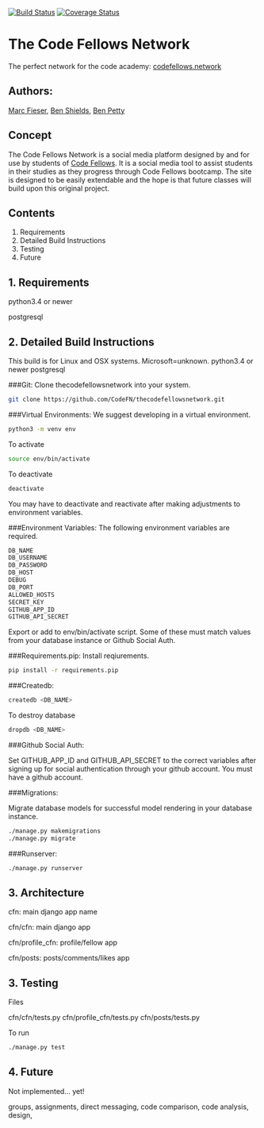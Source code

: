 [![Build Status](https://travis-ci.org/CodeFN/thecodefellowsnetwork.svg?branch=master)](https://travis-ci.org/CodeFN/thecodefellowsnetwork) [![Coverage Status](https://coveralls.io/repos/github/CodeFN/thecodefellowsnetwork/badge.svg?branch=master)](https://coveralls.io/github/CodeFN/thecodefellowsnetwork?branch=master)
# The Code Fellows Network
The perfect network for the code academy: [codefellows.network](http://codefellows.network)

## Authors: 
[Marc Fieser](https://github.com/midfies), [Ben Shields](https://github.com/iamrobinhood12345), [Ben Petty](https://github.com/benpetty)

## Concept

The Code Fellows Network is a social media platform designed by and for use by students of [Code Fellows](https://www.codefellows.org/). It is a social media tool to assist students in their studies as they progress through Code Fellows bootcamp. The site is designed to be easily extendable and the hope is that future classes will build upon this original project.

## Contents

  1. Requirements
  2. Detailed Build Instructions
  3. Testing
  4. Future

## 1. Requirements

python3.4 or newer

postgresql

## 2. Detailed Build Instructions

This build is for Linux and OSX systems. Microsoft=unknown.
python3.4 or newer
postgresql

###Git:
Clone thecodefellowsnetwork into your system.

```bash
git clone https://github.com/CodeFN/thecodefellowsnetwork.git
```

###Virtual Environments:
We suggest developing in a virtual environment.

```bash
python3 -m venv env
```

To activate
```bash
source env/bin/activate
```
To deactivate
```bash
deactivate
```
You may have to deactivate and reactivate after making adjustments to environment variables.

###Environment Variables:
The following environment variables are required.
```bash
DB_NAME
DB_USERNAME
DB_PASSWORD
DB_HOST
DEBUG
DB_PORT
ALLOWED_HOSTS
SECRET_KEY
GITHUB_APP_ID
GITHUB_API_SECRET
```
Export or add to env/bin/activate script.
Some of these must match values from your database instance or Github Social Auth.

###Requirements.pip:
Install reqiurements.
```bash
pip install -r requirements.pip
```

###Createdb:
```bash
createdb <DB_NAME>
```

To destroy database
```bash
dropdb <DB_NAME>
```

###Github Social Auth:

Set GITHUB_APP_ID and GITHUB_API_SECRET to the correct variables after signing up for social authentication through your github account. You must have a github account.

###Migrations:

Migrate database models for successful model rendering in your database instance.
```bash
./manage.py makemigrations
./manage.py migrate
```

###Runserver:
```bash
./manage.py runserver
```

## 3. Architecture

cfn: main django app name

cfn/cfn: main django app

cfn/profile_cfn: profile/fellow app

cfn/posts: posts/comments/likes app


## 3. Testing

Files

cfn/cfn/tests.py
cfn/profile_cfn/tests.py
cfn/posts/tests.py

To run
```bash
./manage.py test
```

## 4. Future

Not implemented... yet!

groups, assignments, direct messaging, code comparison, code analysis, design, 
